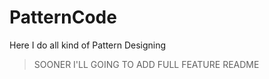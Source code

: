 # PatternCode
Here I do all kind of Pattern Designing

> SOONER I'LL GOING TO ADD FULL FEATURE README
